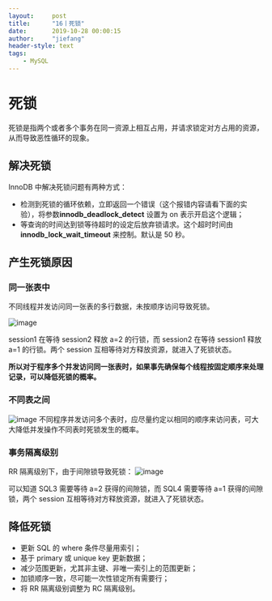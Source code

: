 ```yaml
---
layout:     post
title:      "16丨死锁"
date:       2019-10-28 00:00:15
author:     "jiefang"
header-style: text
tags:
    - MySQL
---
```

# 死锁
死锁是指两个或者多个事务在同一资源上相互占用，并请求锁定对方占用的资源，从而导致恶性循环的现象。
## 解决死锁
InnoDB 中解决死锁问题有两种方式：
- 检测到死锁的循环依赖，立即返回一个错误（这个报错内容请看下面的实验），将参数**innodb_deadlock_detect** 设置为 on 表示开启这个逻辑；
- 等查询的时间达到锁等待超时的设定后放弃锁请求。这个超时时间由
**innodb_lock_wait_timeout** 来控制。默认是 50 秒。

## 产生死锁原因
### 同一张表中
不同线程并发访问同一张表的多行数据，未按顺序访问导致死锁。

![image](https://s2.ax1x.com/2019/09/26/unTQHS.md.png)

session1 在等待 session2 释放 a=2 的行锁，而 session2 在等待 session1 释放 a=1 的行锁。两个 session 互相等待对方释放资源，就进入了死锁状态。

**所以对于程序多个并发访问同一张表时，如果事先确保每个线程按固定顺序来处理记录，可以降低死锁的概率。**
### 不同表之间

![image](https://s2.ax1x.com/2019/09/26/un7VVU.md.png)
不同程序并发访问多个表时，应尽量约定以相同的顺序来访问表，可大大降低并发操作不同表时死锁发生的概率。
### 事务隔离级别
RR 隔离级别下，由于间隙锁导致死锁：
![image](https://s2.ax1x.com/2019/09/26/un73qK.md.png)

可以知道 SQL3 需要等待 a=2 获得的间隙锁，而 SQL4 需要等待 a=1 获得的间隙锁，两个 session 互相等待对方释放资源，就进入了死锁状态。

## 降低死锁
- 更新 SQL 的 where 条件尽量用索引；
- 基于 primary 或 unique key 更新数据；
- 减少范围更新，尤其非主键、非唯一索引上的范围更新；
- 加锁顺序一致，尽可能一次性锁定所有需要行；
- 将 RR 隔离级别调整为 RC 隔离级别。
